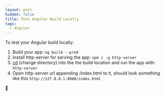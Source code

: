 ```yaml
---
layout: post
hidden: false
title: Test Angular Build Locally
tags:
  - Angular
---
```

To test your Angular build locally:

1. Build your app: `ng build --prod`
2.  Install http-server for serving the app: `npm i -g http-server`
3. [cd](https://en.wikipedia.org/wiki/Cd_(command)) (change directory) into the the build location and run the app with: `http-server`
4. Open http-server url appending /index.html to it, should look something like this `http://127.0.0.1:8080/index.html` 

🎉
